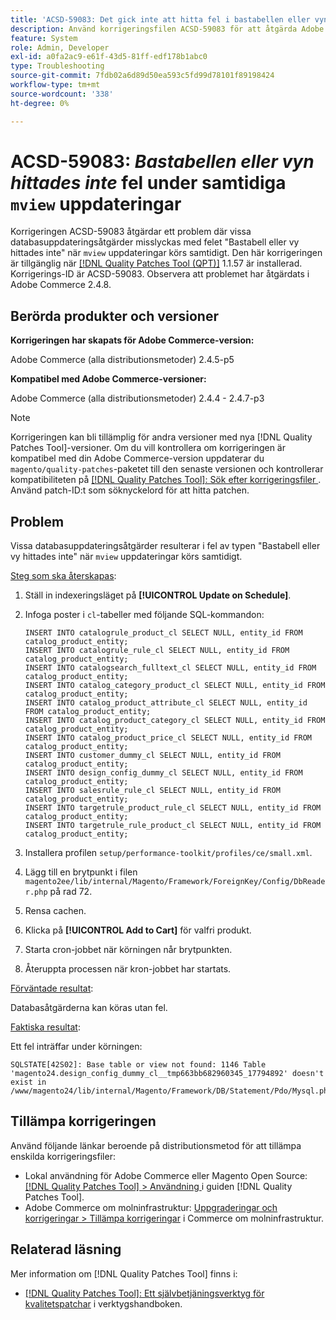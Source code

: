```yaml
---
title: 'ACSD-59083: Det gick inte att hitta fel i bastabellen eller vyn vid samtidiga vyuppdateringar'
description: Använd korrigeringsfilen ACSD-59083 för att åtgärda Adobe Commerce-problemet där vissa databasuppdateringsåtgärder misslyckas med felet "Bastabellen eller vyn hittades inte".
feature: System
role: Admin, Developer
exl-id: a0fa2ac9-e61f-43d5-81ff-edf178b1abc0
type: Troubleshooting
source-git-commit: 7fdb02a6d89d50ea593c5fd99d78101f89198424
workflow-type: tm+mt
source-wordcount: '338'
ht-degree: 0%

---
```


# ACSD-59083: *Bastabellen eller vyn hittades inte* fel under samtidiga `mview` uppdateringar

Korrigeringen ACSD-59083 åtgärdar ett problem där vissa databasuppdateringsåtgärder misslyckas med felet &quot;Bastabell eller vy hittades inte&quot; när `mview` uppdateringar körs samtidigt. Den här korrigeringen är tillgänglig när [[!DNL Quality Patches Tool (QPT)]](/help/tools/quality-patches-tool/quality-patches-tool-to-self-serve-quality-patches.md) 1.1.57 är installerad. Korrigerings-ID är ACSD-59083. Observera att problemet har åtgärdats i Adobe Commerce 2.4.8.

## Berörda produkter och versioner

**Korrigeringen har skapats för Adobe Commerce-version:**

Adobe Commerce (alla distributionsmetoder) 2.4.5-p5

**Kompatibel med Adobe Commerce-versioner:**

Adobe Commerce (alla distributionsmetoder) 2.4.4 - 2.4.7-p3

>[!NOTE]
>
>Korrigeringen kan bli tillämplig för andra versioner med nya [!DNL Quality Patches Tool]-versioner. Om du vill kontrollera om korrigeringen är kompatibel med din Adobe Commerce-version uppdaterar du `magento/quality-patches`-paketet till den senaste versionen och kontrollerar kompatibiliteten på [[!DNL Quality Patches Tool]: Sök efter korrigeringsfiler ](https://experienceleague.adobe.com/tools/commerce-quality-patches/index.html?lang=sv-SE). Använd patch-ID:t som söknyckelord för att hitta patchen.

## Problem

Vissa databasuppdateringsåtgärder resulterar i fel av typen &quot;Bastabell eller vy hittades inte&quot; när `mview` uppdateringar körs samtidigt.

<u>Steg som ska återskapas</u>:

1. Ställ in indexeringsläget på **[!UICONTROL Update on Schedule]**.
1. Infoga poster i `cl`-tabeller med följande SQL-kommandon:

   ```
   INSERT INTO catalogrule_product_cl SELECT NULL, entity_id FROM catalog_product_entity;
   INSERT INTO catalogrule_rule_cl SELECT NULL, entity_id FROM catalog_product_entity;
   INSERT INTO catalogsearch_fulltext_cl SELECT NULL, entity_id FROM catalog_product_entity;
   INSERT INTO catalog_category_product_cl SELECT NULL, entity_id FROM catalog_product_entity;
   INSERT INTO catalog_product_attribute_cl SELECT NULL, entity_id FROM catalog_product_entity;
   INSERT INTO catalog_product_category_cl SELECT NULL, entity_id FROM catalog_product_entity;
   INSERT INTO catalog_product_price_cl SELECT NULL, entity_id FROM catalog_product_entity;
   INSERT INTO customer_dummy_cl SELECT NULL, entity_id FROM catalog_product_entity;
   INSERT INTO design_config_dummy_cl SELECT NULL, entity_id FROM catalog_product_entity;
   INSERT INTO salesrule_rule_cl SELECT NULL, entity_id FROM catalog_product_entity;
   INSERT INTO targetrule_product_rule_cl SELECT NULL, entity_id FROM catalog_product_entity;
   INSERT INTO targetrule_rule_product_cl SELECT NULL, entity_id FROM catalog_product_entity;
   ```

1. Installera profilen `setup/performance-toolkit/profiles/ce/small.xml`.
1. Lägg till en brytpunkt i filen `magento2ee/lib/internal/Magento/Framework/ForeignKey/Config/DbReader.php` på rad 72.
1. Rensa cachen.
1. Klicka på **[!UICONTROL Add to Cart]** för valfri produkt.
1. Starta cron-jobbet när körningen når brytpunkten.
1. Återuppta processen när kron-jobbet har startats.

<u>Förväntade resultat</u>:

Databasåtgärderna kan köras utan fel.

<u>Faktiska resultat</u>:

Ett fel inträffar under körningen:

```
SQLSTATE[42S02]: Base table or view not found: 1146 Table 'magento24.design_config_dummy_cl__tmp663bb682960345_17794892' doesn't exist in /www/magento24/lib/internal/Magento/Framework/DB/Statement/Pdo/Mysql.php:90
```

## Tillämpa korrigeringen

Använd följande länkar beroende på distributionsmetod för att tillämpa enskilda korrigeringsfiler:

* Lokal användning för Adobe Commerce eller Magento Open Source: [[!DNL Quality Patches Tool] > Användning ](/help/tools/quality-patches-tool/usage.md) i guiden [!DNL Quality Patches Tool].
* Adobe Commerce om molninfrastruktur: [Uppgraderingar och korrigeringar > Tillämpa korrigeringar](https://experienceleague.adobe.com/docs/commerce-cloud-service/user-guide/develop/upgrade/apply-patches.html?lang=sv-SE) i Commerce om molninfrastruktur.


## Relaterad läsning

Mer information om [!DNL Quality Patches Tool] finns i:

* [[!DNL Quality Patches Tool]: Ett självbetjäningsverktyg för kvalitetspatchar](/help/tools/quality-patches-tool/quality-patches-tool-to-self-serve-quality-patches.md) i verktygshandboken.
